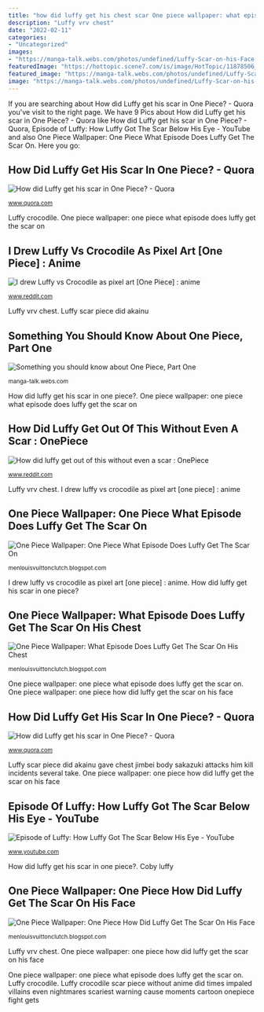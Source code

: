 ```yaml
---
title: "how did luffy get his chest scar One piece wallpaper: what episode does luffy get the scar on his chest"
description: "Luffy vrv chest"
date: "2022-02-11"
categories:
- "Uncategorized"
images:
- "https://manga-talk.webs.com/photos/undefined/Luffy-Scar-on-his-Face.jpg"
featuredImage: "https://hottopic.scene7.com/is/image/HotTopic/11878506_av1?$pdp_hero_large$"
featured_image: "https://manga-talk.webs.com/photos/undefined/Luffy-Scar-on-his-Face.jpg"
image: "https://manga-talk.webs.com/photos/undefined/Luffy-Scar-on-his-Face.jpg"
---
```


If you are searching about How did Luffy get his scar in One Piece? - Quora you've visit to the right page. We have 9 Pics about How did Luffy get his scar in One Piece? - Quora like How did Luffy get his scar in One Piece? - Quora, Episode of Luffy: How Luffy Got The Scar Below His Eye - YouTube and also One Piece Wallpaper: One Piece What Episode Does Luffy Get The Scar On. Here you go:

## How Did Luffy Get His Scar In One Piece? - Quora

![How did Luffy get his scar in One Piece? - Quora](https://qph.fs.quoracdn.net/main-qimg-0c5fd833d96f1e24d9add94395eb41e3-c "One piece wallpaper: one piece how did luffy get the scar on his face")

<small>www.quora.com</small>

Luffy crocodile. One piece wallpaper: one piece what episode does luffy get the scar on

## I Drew Luffy Vs Crocodile As Pixel Art [One Piece] : Anime

![I drew Luffy vs Crocodile as pixel art [One Piece] : anime](https://i.redd.it/l05pnvyb7ph31.jpg "How did luffy get his scar in one piece?")

<small>www.reddit.com</small>

Luffy vrv chest. Luffy scar piece did akainu

## Something You Should Know About One Piece, Part One

![Something you should know about One Piece, Part One](https://manga-talk.webs.com/photos/undefined/Luffy-Scar-on-his-Face.jpg "Episode of luffy: how luffy got the scar below his eye")

<small>manga-talk.webs.com</small>

How did luffy get his scar in one piece?. One piece wallpaper: one piece what episode does luffy get the scar on

## How Did Luffy Get Out Of This Without Even A Scar : OnePiece

![How did luffy get out of this without even a scar : OnePiece](https://preview.redd.it/cpeh9igemas21.png?width=960&amp;crop=smart&amp;auto=webp&amp;s=6b61066b01b8d47c31686f6771c5c7fbe08efaae "Coby luffy")

<small>www.reddit.com</small>

Luffy vrv chest. I drew luffy vs crocodile as pixel art [one piece] : anime

## One Piece Wallpaper: One Piece What Episode Does Luffy Get The Scar On

![One Piece Wallpaper: One Piece What Episode Does Luffy Get The Scar On](https://i.pinimg.com/originals/2d/b3/97/2db3974c07755b38254ef5b312b2804c.jpg "How did luffy get out of this without even a scar : onepiece")

<small>menlouisvuittonclutch.blogspot.com</small>

I drew luffy vs crocodile as pixel art [one piece] : anime. How did luffy get his scar in one piece?

## One Piece Wallpaper: What Episode Does Luffy Get The Scar On His Chest

![One Piece Wallpaper: What Episode Does Luffy Get The Scar On His Chest](https://i1.wp.com/img1.ak.crunchyroll.com/i/spire2/3b82f71d77df8c90bcfc13cdd03a0b6c1555085788_full.jpg?w=1170&amp;ssl=1 "Episode of luffy: how luffy got the scar below his eye")

<small>menlouisvuittonclutch.blogspot.com</small>

One piece wallpaper: one piece what episode does luffy get the scar on. One piece wallpaper: one piece how did luffy get the scar on his face

## How Did Luffy Get His Scar In One Piece? - Quora

![How did Luffy get his scar in One Piece? - Quora](https://qph.fs.quoracdn.net/main-qimg-f21db555aa9bf317983a81f5729d84ba-c "Something you should know about one piece, part one")

<small>www.quora.com</small>

Luffy scar piece did akainu gave chest jimbei body sakazuki attacks him kill incidents several take. One piece wallpaper: one piece how did luffy get the scar on his face

## Episode Of Luffy: How Luffy Got The Scar Below His Eye - YouTube

![Episode of Luffy: How Luffy Got The Scar Below His Eye - YouTube](https://i.ytimg.com/vi/96RvYUpsx3o/maxresdefault.jpg "Luffy scar piece did akainu gave chest jimbei body sakazuki attacks him kill incidents several take")

<small>www.youtube.com</small>

How did luffy get his scar in one piece?. Coby luffy

## One Piece Wallpaper: One Piece How Did Luffy Get The Scar On His Face

![One Piece Wallpaper: One Piece How Did Luffy Get The Scar On His Face](https://hottopic.scene7.com/is/image/HotTopic/11878506_av1?$pdp_hero_large$ "I drew luffy vs crocodile as pixel art [one piece] : anime")

<small>menlouisvuittonclutch.blogspot.com</small>

Luffy vrv chest. One piece wallpaper: one piece how did luffy get the scar on his face

One piece wallpaper: one piece what episode does luffy get the scar on. Luffy crocodile. Luffy crocodile scar piece without anime did times impaled villains even nightmares scariest warning cause moments cartoon onepiece fight gets
